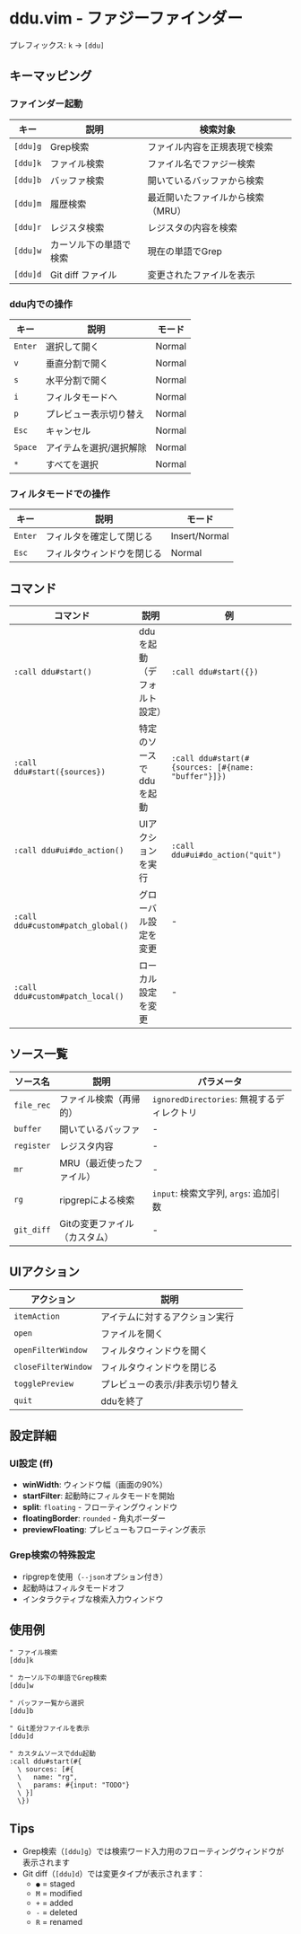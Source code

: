 # ddu.vim - ファジーファインダー

プレフィックス: `k` → `[ddu]`

## キーマッピング

### ファインダー起動
| キー | 説明 | 検索対象 |
|------|------|----------|
| `[ddu]g` | Grep検索 | ファイル内容を正規表現で検索 |
| `[ddu]k` | ファイル検索 | ファイル名でファジー検索 |
| `[ddu]b` | バッファ検索 | 開いているバッファから検索 |
| `[ddu]m` | 履歴検索 | 最近開いたファイルから検索（MRU） |
| `[ddu]r` | レジスタ検索 | レジスタの内容を検索 |
| `[ddu]w` | カーソル下の単語で検索 | 現在の単語でGrep |
| `[ddu]d` | Git diff ファイル | 変更されたファイルを表示 |

### ddu内での操作
| キー | 説明 | モード |
|------|------|--------|
| `Enter` | 選択して開く | Normal |
| `v` | 垂直分割で開く | Normal |
| `s` | 水平分割で開く | Normal |
| `i` | フィルタモードへ | Normal |
| `p` | プレビュー表示切り替え | Normal |
| `Esc` | キャンセル | Normal |
| `Space` | アイテムを選択/選択解除 | Normal |
| `*` | すべてを選択 | Normal |

### フィルタモードでの操作
| キー | 説明 | モード |
|------|------|--------|
| `Enter` | フィルタを確定して閉じる | Insert/Normal |
| `Esc` | フィルタウィンドウを閉じる | Normal |

## コマンド

| コマンド | 説明 | 例 |
|----------|------|-----|
| `:call ddu#start()` | dduを起動（デフォルト設定） | `:call ddu#start({})` |
| `:call ddu#start({sources})` | 特定のソースでdduを起動 | `:call ddu#start(#{sources: [#{name: "buffer"}]})` |
| `:call ddu#ui#do_action()` | UIアクションを実行 | `:call ddu#ui#do_action("quit")` |
| `:call ddu#custom#patch_global()` | グローバル設定を変更 | - |
| `:call ddu#custom#patch_local()` | ローカル設定を変更 | - |

## ソース一覧

| ソース名 | 説明 | パラメータ |
|----------|------|-----------|
| `file_rec` | ファイル検索（再帰的） | `ignoredDirectories`: 無視するディレクトリ |
| `buffer` | 開いているバッファ | - |
| `register` | レジスタ内容 | - |
| `mr` | MRU（最近使ったファイル） | - |
| `rg` | ripgrepによる検索 | `input`: 検索文字列, `args`: 追加引数 |
| `git_diff` | Gitの変更ファイル（カスタム） | - |

## UIアクション

| アクション | 説明 |
|------------|------|
| `itemAction` | アイテムに対するアクション実行 |
| `open` | ファイルを開く |
| `openFilterWindow` | フィルタウィンドウを開く |
| `closeFilterWindow` | フィルタウィンドウを閉じる |
| `togglePreview` | プレビューの表示/非表示切り替え |
| `quit` | dduを終了 |

## 設定詳細

### UI設定 (ff)
- **winWidth**: ウィンドウ幅（画面の90%）
- **startFilter**: 起動時にフィルタモードを開始
- **split**: `floating` - フローティングウィンドウ
- **floatingBorder**: `rounded` - 角丸ボーダー
- **previewFloating**: プレビューもフローティング表示

### Grep検索の特殊設定
- ripgrepを使用（`--json`オプション付き）
- 起動時はフィルタモードオフ
- インタラクティブな検索入力ウィンドウ

## 使用例

```vim
" ファイル検索
[ddu]k

" カーソル下の単語でGrep検索
[ddu]w

" バッファ一覧から選択
[ddu]b

" Git差分ファイルを表示
[ddu]d

" カスタムソースでddu起動
:call ddu#start(#{
  \ sources: [#{
  \   name: "rg",
  \   params: #{input: "TODO"}
  \ }]
  \})
```

## Tips
- Grep検索（`[ddu]g`）では検索ワード入力用のフローティングウィンドウが表示されます
- Git diff（`[ddu]d`）では変更タイプが表示されます：
  - `●` = staged
  - `M` = modified
  - `+` = added
  - `-` = deleted
  - `R` = renamed